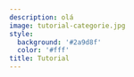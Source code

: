 ```yaml
---
description: olá
image: tutorial-categorie.jpg
style:
  background: '#2a9d8f'
  color: '#fff'
title: Tutorial
---
```




